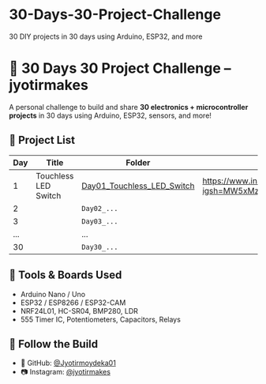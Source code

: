 # 30-Days-30-Project-Challenge
30 DIY projects in 30 days using Arduino, ESP32, and more
# 🔧 30 Days 30 Project Challenge – jyotirmakes

A personal challenge to build and share **30 electronics + microcontroller projects** in 30 days using Arduino, ESP32, sensors, and more!

## 📅 Project List

| Day | Title                     | Folder                               | Demo Link     |
|-----|---------------------------|--------------------------------------|---------------|
| 1   | Touchless LED Switch      | [Day01_Touchless_LED_Switch](./Day01_Touchless_LED_Switch) |  https://www.instagram.com/reel/DLXYwCOSzgi/?igsh=MW5xMzRsb3Jib2Fzag==|
| 2   |                           | `Day02_...`                          |               |
| 3   |                           | `Day03_...`                          |               |
| ... |                           | ...                                  |               |
| 30  |                           | `Day30_...`                          |               |

## 🧰 Tools & Boards Used
- Arduino Nano / Uno
- ESP32 / ESP8266 / ESP32-CAM
- NRF24L01, HC-SR04, BMP280, LDR
- 555 Timer IC, Potentiometers, Capacitors, Relays

## 🔗 Follow the Build
- 🧠 GitHub: [@Jyotirmoydeka01](https://github.com/Jyotirmoydeka01)
- 📷 Instagram: [@jyotirmakes](https://www.instagram.com/jyotirmakes?igsh=dXhyYWc5bWsyMWgw)
